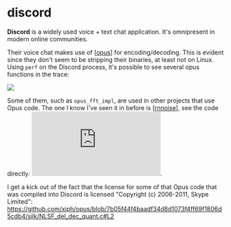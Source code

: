 # discord

**Discord** is a widely used voice + text chat application.  It's omnipresent in modern online communities.

Their voice chat makes use of [[opus]] for encoding/decoding.  This is evident since they don't seem to be stripping their binaries, at least not on Linux.  Using `perf` on the Discord process, it's possible to see several opus functions in the trace:

![](https://ameo.link/u/97f.png)

Some of them, such as `opus_fft_impl`, are used in other projects that use Opus code.  The one I know I've seen it in before is [[rnnoise]], see the code directly: ![](https://github.com/xiph/rnnoise/blob/1cbdbcf1283499bbb2230a6b0f126eb9b236defd/src/kiss_fft.c#L518).

I get a kick out of the fact that the license for some of that Opus code that was compiled into Discord is licensed "Copyright (c) 2006-2011, Skype Limited": <https://github.com/xiph/opus/blob/7b05f44f4baadf34d8d1073f4ff69f1806d5cdb4/silk/NLSF_del_dec_quant.c#L2>

[//begin]: # "Autogenerated link references for markdown compatibility"
[opus]: opus "opus"
[rnnoise]: rnnoise "rnnoise"
[//end]: # "Autogenerated link references"
